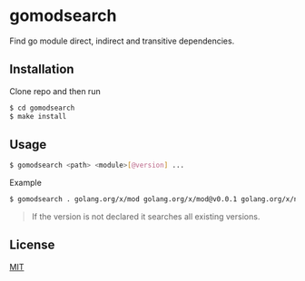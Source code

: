 # gomodsearch

Find go module direct, indirect and transitive dependencies.

## Installation

Clone repo and then run
```bash
$ cd gomodsearch
$ make install
```

## Usage

```bash
$ gomodsearch <path> <module>[@version] ...
```
Example
```bash
$ gomodsearch . golang.org/x/mod golang.org/x/mod@v0.0.1 golang.org/x/net
```
> If the version is not declared it searches all existing versions.
## License
[MIT](https://github.com/francogeller/gomodsearch/blob/develop/LICENCE.md)